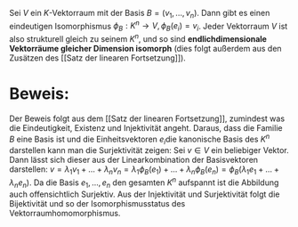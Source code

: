 Sei $V$ ein $K$-Vektorraum mit der Basis $B = (v_1, ..., v_n)$. Dann gibt es einen eindeutigen
Isomorphismus $\phi_B : K^n \rightarrow V, \phi_B(e_i) = v_i$. 
Jeder Vektorraum $V$ ist also strukturell gleich zu seinem $K^n$, und so sind **endlichdimensionale Vektorräume gleicher Dimension isomorph** (dies folgt außerdem aus den Zusätzen des [[Satz der linearen Fortsetzung]]).

# Beweis:
Der Beweis folgt aus dem [[Satz der linearen Fortsetzung]], zumindest was die Eindeutigkeit, Existenz und Injektivität angeht. Daraus, dass die Familie $B$ eine Basis ist und die Einheitsvektoren $e_i$die kanonische Basis des $K^n$ darstellen kann man die Surjektivität zeigen:
Sei $v \in V$ ein beliebiger Vektor. Dann lässt sich dieser aus der Linearkombination der Basisvektoren darstellen: $v = \lambda_1 v_1 + … + \lambda_n v_n = \lambda_1 \phi_B(e_1) + … + \lambda_n \phi_B(e_n) = \phi_B(\lambda_1 e_1 + … + \lambda_n e_n)$.  Da die Basis $e_1, …, e_n$ den gesamten $K^n$ aufspannt ist die Abbildung auch offensichtlich Surjektiv.
Aus der Injektivität und Surjektivität folgt die Bijektivität und so der Isomorphismusstatus des Vektorraumhomomorphismus.


